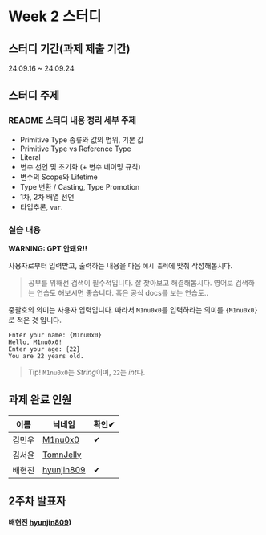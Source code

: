 # Week 2 스터디
## 스터디 기간(과제 제출 기간)
24.09.16 ~ 24.09.24

## 스터디 주제
### README 스터디 내용 정리 세부 주제
- Primitive Type 종류와 값의 범위, 기본 값
- Primitive Type vs Reference Type
- Literal
- 변수 선언 및 초기화 (+ 변수 네이밍 규칙)
- 변수의 Scope와 Lifetime
- Type 변환 / Casting, Type Promotion
- 1차, 2차 배열 선언
- 타입추론, `var`.

### 실습 내용
**WARNING: GPT 안돼요!!**

사용자로부터 입력받고, 출력하는 내용을 다음 `예시 출력`에 맞춰 작성해봅시다.

> 공부를 위해선 검색이 필수적입니다. 잘 찾아보고 해결해봅시다. 영어로 검색하는 연습도 해보시면 좋습니다. 혹은 공식 docs를 보는 연습도..

중괄호의 의미는 사용자 입력입니다. 따라서 `M1nu0x0`를 입력하라는 의미를 `{M1nu0x0}`로 적은 것 입니다.
```
Enter your name: {M1nu0x0}
Hello, M1nu0x0!
Enter your age: {22}
You are 22 years old.
```
> Tip! `M1nu0x0`는 *String*이며, `22`는 *int*다.

## 과제 완료 인원
|이름|닉네임|확인✔|
|---|------|----|
|김민우|[M1nu0x0](https://github.com/M1nu0x0)|✔|
|김서윤|[TomnJelly](https://github.com/TomnJelly)||
|배현진|[hyunjin809](https://github.com/hyunjin809)|✔|

## 2주차 발표자
**배현진 [hyunjin809](https://github.com/hyunjin809))**
